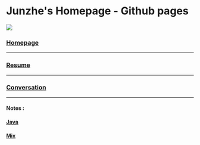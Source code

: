 Junzhe's Homepage - Github pages
==========================================================
![](https://github.com/JWang169/LintCodeJava/blob/master/static/dragonMaid.gif)

### [Homepage](https://jwang169.github.io/junzhe.wang/)
----
### [Resume](https://jwang169.github.io/junzhe.wang/templates/resume.html)
----
### [Conversation](https://jwang169.github.io/junzhe.wang/templates/cmd.html)
----


#### Notes :
#### [Java](https://jwang169.github.io/junzhe.wang/templates/note4java.html)
#### [Mix](https://jwang169.github.io/junzhe.wang/templates/notes.html)
